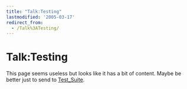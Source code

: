 ```yaml
---
title: "Talk:Testing"
lastmodified: '2005-03-17'
redirect_from:
  - /Talk%3ATesting/
---
```


Talk:Testing
============

This page seems useless but looks like it has a bit of content. Maybe be better just to send to [Test_Suite](/Test_Suite).

